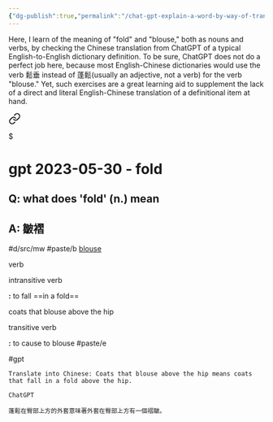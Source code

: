 ```yaml
---
{"dg-publish":true,"permalink":"/chat-gpt-explain-a-word-by-way-of-translation/","noteIcon":"2","created":"","updated":""}
---
```


Here, I learn of the meaning of "fold" and "blouse," both as nouns and verbs, by checking the Chinese translation from ChatGPT of a typical English-to-English dictionary definition. To be sure, ChatGPT does not do a perfect job here, because most English-Chinese dictionaries would use the verb 鬆垂 instead of 蓬鬆(usually an adjective, not a verb) for the verb "blouse." Yet, such exercises are a great learning aid to supplement the lack of a direct and literal English-Chinese translation of a definitional item at hand.


<div class="transclusion internal-embed is-loaded"><a class="markdown-embed-link" href="/attachments/gpt-archive/gpt-2023-05-30-fold/" aria-label="Open link"><svg xmlns="http://www.w3.org/2000/svg" width="24" height="24" viewBox="0 0 24 24" fill="none" stroke="currentColor" stroke-width="2" stroke-linecap="round" stroke-linejoin="round" class="svg-icon lucide-link"><path d="M10 13a5 5 0 0 0 7.54.54l3-3a5 5 0 0 0-7.07-7.07l-1.72 1.71"></path><path d="M14 11a5 5 0 0 0-7.54-.54l-3 3a5 5 0 0 0 7.07 7.07l1.71-1.71"></path></svg></a><div class="markdown-embed">

$<div class="markdown-embed-title">

# gpt 2023-05-30 - fold

</div>



## Q: what does 'fold' (n.) mean
## A: 皺褶

#d/src/mw
#paste/b
[blouse](https://www.merriam-webster.com/dictionary/blouse)

verb

intransitive verb

**:** to fall ==in a fold==

coats that blouse above the hip

transitive verb

**:** to cause to blouse
#paste/e

#gpt 
```
Translate into Chinese: Coats that blouse above the hip means coats that fall in a fold above the hip.

ChatGPT

蓬鬆在臀部上方的外套意味著外套在臀部上方有一個褶皺。
```

</div></div>
